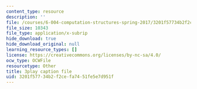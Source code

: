 ```yaml
---
content_type: resource
description: ''
file: /courses/6-004-computation-structures-spring-2017/3201f57734b2f2cefa7451fe5e7d951f_m42nkRJwCKY.srt
file_size: 10343
file_type: application/x-subrip
hide_download: true
hide_download_original: null
learning_resource_types: []
license: https://creativecommons.org/licenses/by-nc-sa/4.0/
ocw_type: OCWFile
resourcetype: Other
title: 3play caption file
uid: 3201f577-34b2-f2ce-fa74-51fe5e7d951f
---
```

